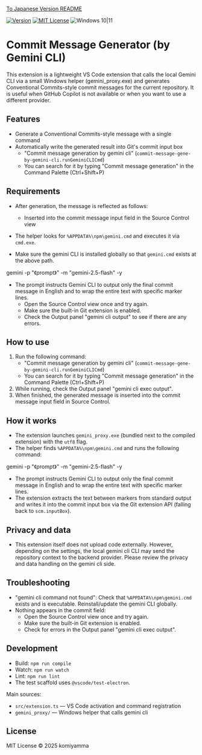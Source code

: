 [To Japanese Version README](README.ja.md)

[![Version](https://img.shields.io/badge/version-v0.1.5-4094ff.svg)](https://marketplace.visualstudio.com/items?itemName=komiyamma.commit-message-gene-by-gemini-cli)
[![MIT License](https://img.shields.io/badge/license-MIT-blue.svg?style=flat)](LICENSE)
![Windows 10|11](https://img.shields.io/badge/Windows-_10_|_11-6479ff.svg?logo=windows&logoColor=white)


# Commit Message Generator (by Gemini CLI)

This extension is a lightweight VS Code extension that calls the local Gemini CLI via a small Windows helper (gemini_proxy.exe) and generates Conventional Commits-style commit messages for the current repository. It is useful when GitHub Copilot is not available or when you want to use a different provider.

## Features

- Generate a Conventional Commits-style message with a single command
- Automatically write the generated result into Git's commit input box
	- "Commit message generation by gemini cli" (`commit-message-gene-by-gemini-cli.runGeminiCLICmd`)
	- You can search for it by typing "Commit message generation" in the Command Palette (Ctrl+Shift+P)

## Requirements

- After generation, the message is reflected as follows:
	- Inserted into the commit message input field in the Source Control view

- The helper looks for `%APPDATA%\npm\gemini.cmd` and executes it via `cmd.exe`.
- Make sure the gemini CLI is installed globally so that `gemini.cmd` exists at the above path.

gemini -p "《prompt》" -m "gemini-2.5-flash" -y

- The prompt instructs Gemini CLI to output only the final commit message in English and to wrap the entire text with specific marker lines.
	- Open the Source Control view once and try again.
	- Make sure the built-in Git extension is enabled.
	- Check the Output panel "gemini cli output" to see if there are any errors.

## How to use

1. Run the following command:
	- "Commit message generation by gemini cli" (`commit-message-gene-by-gemini-cli.runGeminiCLICmd`)
	- You can search for it by typing "Commit message generation" in the Command Palette (Ctrl+Shift+P)
2. While running, check the Output panel "gemini cli exec output".
3. When finished, the generated message is inserted into the commit message input field in Source Control.

## How it works

- The extension launches `gemini_proxy.exe` (bundled next to the compiled extension) with the `utf8` flag.
- The helper finds `%APPDATA%\npm\gemini.cmd` and runs the following command:

gemini -p "《prompt》" -m "gemini-2.5-flash" -y

- The prompt instructs Gemini CLI to output only the final commit message in English and to wrap the entire text with specific marker lines.
- The extension extracts the text between markers from standard output and writes it into the commit input box via the Git extension API (falling back to `scm.inputBox`).

## Privacy and data

- This extension itself does not upload code externally. However, depending on the settings, the local gemini cli CLI may send the repository context to the backend provider. Please review the privacy and data handling on the gemini cli side.

## Troubleshooting

- "gemini cli command not found": Check that `%APPDATA%\npm\gemini.cmd` exists and is executable. Reinstall/update the gemini CLI globally.
- Nothing appears in the commit field:
	- Open the Source Control view once and try again.
	- Make sure the built-in Git extension is enabled.
	- Check for errors in the Output panel "gemini cli exec output".


## Development

- Build: `npm run compile`
- Watch: `npm run watch`
- Lint: `npm run lint`
- The test scaffold uses `@vscode/test-electron`.

Main sources:

- `src/extension.ts` — VS Code activation and command registration
- `gemini_proxy/` — Windows helper that calls gemini cli

## License

MIT License © 2025 komiyamma
